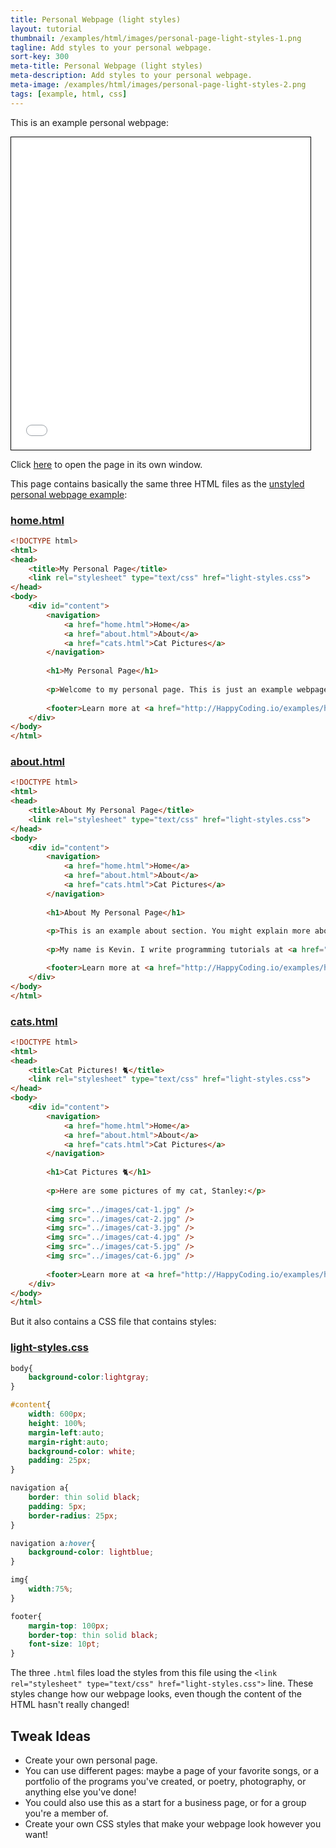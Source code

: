 ```yaml
---
title: Personal Webpage (light styles)
layout: tutorial
thumbnail: /examples/html/images/personal-page-light-styles-1.png
tagline: Add styles to your personal webpage.
sort-key: 300
meta-title: Personal Webpage (light styles)
meta-description: Add styles to your personal webpage.
meta-image: /examples/html/images/personal-page-light-styles-2.png
tags: [example, html, css]
---
```


This is an example personal webpage:

<iframe src="/examples/html/files/personal-page-light-styles/home.html" width="95%" height="500px" style="border: thin solid black;"></iframe>

Click [here](/examples/html/files/personal-page-light-styles/home.html) to open the page in its own window.

This page contains basically the same three HTML files as the [unstyled personal webpage example](/examples/html/personal-webpage-unstyled):

### [home.html](/examples/html/files/personal-page-light-styles/home.html)

```html
<!DOCTYPE html>
<html>
<head>
	<title>My Personal Page</title>
	<link rel="stylesheet" type="text/css" href="light-styles.css">
</head>
<body>
	<div id="content">
		<navigation>
			<a href="home.html">Home</a>
			<a href="about.html">About</a>
			<a href="cats.html">Cat Pictures</a>
		</navigation>
	
		<h1>My Personal Page</h1>
		
		<p>Welcome to my personal page. This is just an example webpage. It uses some simple CSS to make it slightly prettier than the default styles.</p>
		
		<footer>Learn more at <a href="http://HappyCoding.io/examples/html/personal-page-light-styles">HappyCoding.io</a>!</footer>
	</div>
</body>
</html>
```

### [about.html](/examples/html/files/personal-page-light-styles/about.html)

```html
<!DOCTYPE html>
<html>
<head>
	<title>About My Personal Page</title>
	<link rel="stylesheet" type="text/css" href="light-styles.css">
</head>
<body>
	<div id="content">
		<navigation>
			<a href="home.html">Home</a>
			<a href="about.html">About</a>
			<a href="cats.html">Cat Pictures</a>
		</navigation>
	
		<h1>About My Personal Page</h1>
		
		<p>This is an example about section. You might explain more about yourself, or the webpage, or give links to other resources.</p>
		
		<p>My name is Kevin. I write programming tutorials at <a href="http://HappyCoding.io">HappyCoding.io</a>, and I have a cat named Stanley. My favorite color is black, but if that doesn't count then I'll choose green. I also like comic books and playing bikes.</p>

		<footer>Learn more at <a href="http://HappyCoding.io/examples/html/personal-page-light-styles">HappyCoding.io</a>!</footer>
	</div>
</body>
</html>
```

### [cats.html](/examples/html/files/personal-page-light-styles/cats.html)

```html
<!DOCTYPE html>
<html>
<head>
	<title>Cat Pictures! 🐈</title>
	<link rel="stylesheet" type="text/css" href="light-styles.css">
</head>
<body>
	<div id="content">
		<navigation>
			<a href="home.html">Home</a>
			<a href="about.html">About</a>
			<a href="cats.html">Cat Pictures</a>
		</navigation>
	
		<h1>Cat Pictures 🐈</h1>
		
		<p>Here are some pictures of my cat, Stanley:</p>
		
		<img src="../images/cat-1.jpg" />
		<img src="../images/cat-2.jpg" />
		<img src="../images/cat-3.jpg" />
		<img src="../images/cat-4.jpg" />
		<img src="../images/cat-5.jpg" />
		<img src="../images/cat-6.jpg" />
			
		<footer>Learn more at <a href="http://HappyCoding.io/examples/html/personal-page-light-styles">HappyCoding.io</a>!</footer>
	</div>
</body>
</html>
```

But it also contains a CSS file that contains styles:

### [light-styles.css](/examples/html/files/personal-page-light-styles/light-styles.css)

```css
body{
	background-color:lightgray;	
}

#content{
	width: 600px;
	height: 100%;
	margin-left:auto;
	margin-right:auto;	
	background-color: white;
	padding: 25px;
}

navigation a{
	border: thin solid black;
	padding: 5px;
	border-radius: 25px;
}

navigation a:hover{
	background-color: lightblue;
}

img{
	width:75%;	
}

footer{
	margin-top: 100px;
	border-top: thin solid black;
	font-size: 10pt;
}
```

The three `.html` files load the styles from this file using the `<link rel="stylesheet" type="text/css" href="light-styles.css">` line. These styles change how our webpage looks, even though the content of the HTML hasn't really changed!


## Tweak Ideas

- Create your own personal page.
- You can use different pages: maybe a page of your favorite songs, or a portfolio of the programs you've created, or poetry, photography, or anything else you've done!
- You could also use this as a start for a business page, or for a group you're a member of.
- Create your own CSS styles that make your webpage look however you want!